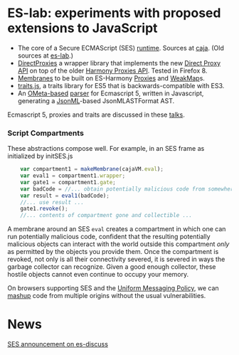 # ES-lab: experiments with proposed extensions to JavaScript

 * The core of a Secure ECMAScript (SES) [runtime](http://google-caja.googlecode.com/svn/trunk/src/com/google/caja/ses/explicit.html). Sources at [caja](http://code.google.com/p/google-caja/source/browse/trunk/src/com/google/caja/ses/). (Old sources at [es-lab](http://code.google.com/p/es-lab/source/browse/trunk/src/ses/).)
 * [DirectProxies](http://es-lab.googlecode.com/svn/trunk/src/proxies/DirectProxies.js) a wrapper library that implements the new [Direct Proxy API](http://wiki.ecmascript.org/doku.php?id=harmony:direct_proxies) on top of the older [Harmony Proxies API](http://wiki.ecmascript.org/doku.php?id=harmony:proxies). Tested in Firefox 8.
 * [Membranes](http://code.google.com/p/es-lab/source/browse/trunk/src/membrane.js) to be built on ES-Harmony [Proxies](http://wiki.ecmascript.org/doku.php?id=harmony:proxies) and [WeakMap](http://wiki.ecmascript.org/doku.php?id=harmony:weak_maps)s.
 * [traits.js](http://code.google.com/p/es-lab/wiki/Traits), a traits library for ES5 that is backwards-compatible with ES3.
 * An [OMeta-based](http://tinlizzie.org/ometa) [parser](http://es-lab.googlecode.com/svn/trunk/site/esparser/index.html) for Ecmascript 5, written in Javascript, generating a [JsonML](http://jsonml.org)-based JsonMLASTFormat AST.

Ecmascript 5, proxies and traits are discussed in these [talks](http://code.google.com/p/es-lab/wiki/Talks).

### Script Compartments ###

These abstractions compose well. For example, in an SES frame as initialized by initSES.js

```js
    var compartment1 = makeMembrane(cajaVM.eval);
    var eval1 = compartment1.wrapper;
    var gate1 = compartment1.gate;
    var badCode = //... obtain potentially malicious code from somewhere ...
    var result = eval1(badCode);
    //... use result ...
    gate1.revoke();
    //... contents of compartment gone and collectible ...
```

A membrane around an SES `eval` creates a compartment in which one can run potentially malicious code, confident that the resulting potentially malicious objects can interact with the world outside this compartment _only_ as permitted by the objects you provide them. Once the compartment is revoked, not only is all their connectivity severed, it is severed in ways the garbage collector can recognize. Given a good enough collector, these hostile objects cannot even continue to occupy your memory.

On browsers supporting SES and the [Uniform Messaging Policy](http://dev.w3.org/2006/waf/UMP/), we can [mashup](SafeMashups.md) code from multiple origins without the usual vulnerabilities.

# News #

[SES announcement on es-discuss](https://mail.mozilla.org/pipermail/es-discuss/2010-August/011684.html)
